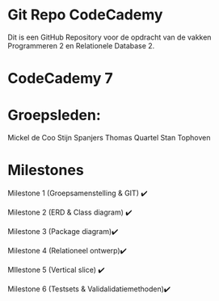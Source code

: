 # Git Repo CodeCademy

Dit is een GitHub Repository voor de opdracht van de vakken Programmeren 2 en Relationele Database 2.

# CodeCademy 7

# Groepsleden:

Mickel de Coo Stijn Spanjers Thomas Quartel Stan Tophoven

# Milestones

Milestone 1 (Groepsamenstelling & GIT) ✔️

Milestone 2 (ERD & Class diagram) ✔️

Milestone 3 (Package diagram)✔️

Milestone 4 (Relationeel ontwerp)✔️

MIlestone 5 (Vertical slice) ✔️

Milestone 6 (Testsets & Validalidatiemethoden)✔️
